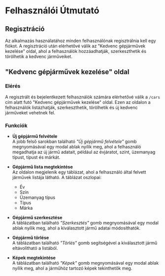 
# Felhasználói Útmutató

## Regisztráció

Az alkalmazás használatához minden felhasználónak regisztrálnia kell egy fiókot. A regisztráció után elérhetővé válik az "Kedvenc gépjárművek kezelése" oldal, ahol a felhasználók hozzáadhatják, szerkeszthetik és törölhetik a kedvenc járműveiket.

## "Kedvenc gépjárművek kezelése" oldal

### Elérés

A regisztrált és bejelentkezett felhasználók számára elérhetővé válik a `/cars` cím alatt futó "Kedvenc gépjárművek kezelése" oldal. Ezen az oldalon a felhasználók listázhatják, szerkeszthetik, törölhetik és új kedvenc járműveket vehetnek fel.

### Funkciók

- **Új gépjármű felvétele**  
  A jobb felső sarokban található *"Új gépjármű felvétele"* gomb megnyomásával egy modal ablak nyílik meg, ahol a felhasználó megadhatja az új jármű adatait, például az évjáratot, színt, üzemanyag típust, típust és márkát.

- **Gépjármű lista megtekintése**  
  Az oldalon megjelenik egy táblázat, ahol a felhasználó által felvett járművek listája látható. A táblázat oszlopai:
  - Év
  - Szín
  - Üzemanyag típus
  - Típus
  - Márka

- **Gépjármű szerkesztése**  
  A táblázatban található *"Szerkesztés"* gomb megnyomásával egy modal ablak nyílik meg, ahol a kiválasztott jármű adatai módosíthatók.

- **Gépjármű törlése**  
  A táblázatban található *"Törlés"* gomb segítségével a kiválasztott jármű eltávolítható a listából.

- **Képek megtekintése**  
  A táblázatban található *"Képek"* gomb megnyomásával egy modal ablak nyílik meg, ahol a járműhöz tartozó képek tekinthetők meg.
